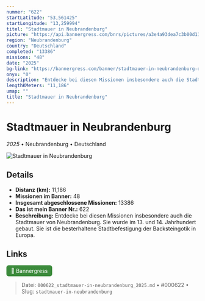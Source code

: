 ```yaml
---
nummer: "622"
startLatitude: "53,561425"
startLongitude: "13,259994"
titel: "Stadtmauer in Neubrandenburg"
picture: "https://api.bannergress.com/bnrs/pictures/a3e4a93dea7c3b00d11dfa7c64c2d3d2"
region: "Neubrandenburg"
country: "Deutschland"
completed: "13386"
missions: "48"
date: "2025"
bg-link: "https://bannergress.com/banner/stadtmauer-in-neubrandenburg-db62"
onyx: "0"
description: "Entdecke bei diesen Missionen insbesondere auch die Stadtmauer von Neubrandenburg. Sie wurde im 13. und 14. Jahrhundert gebaut. Sie ist die besterhaltene Stadtbefestigung der Backsteingotik in Europa."
lengthKMeters: "11,186"
umap: ""
title: "Stadtmauer in Neubrandenburg"
---
```

# Stadtmauer in Neubrandenburg

*2025* • Neubrandenburg • Deutschland

![Stadtmauer in Neubrandenburg](https://api.bannergress.com/bnrs/pictures/a3e4a93dea7c3b00d11dfa7c64c2d3d2)

## Details
- **Distanz (km):** 11,186
- **Missionen im Banner:** 48
- **Insgesamt abgeschlossene Missionen:** 13386
- **Das ist mein Banner Nr.:** 622
- **Beschreibung:** Entdecke bei diesen Missionen insbesondere auch die Stadtmauer von Neubrandenburg. Sie wurde im 13. und 14. Jahrhundert gebaut. Sie ist die besterhaltene Stadtbefestigung der Backsteingotik in Europa.


## Links
<div style="margin-top: 0.5em;">
<a href="https://bannergress.com/banner/stadtmauer-in-neubrandenburg-db62" target="_blank" style="display:inline-block;margin-right:8px;padding:6px 12px;background-color:#3c8b3c;color:white;text-decoration:none;border-radius:6px;">🔗 Bannergress</a>

</div>


> Datei: `000622_stadtmauer-in-neubrandenburg_2025.md` • #000622 • Slug: `stadtmauer-in-neubrandenburg`
